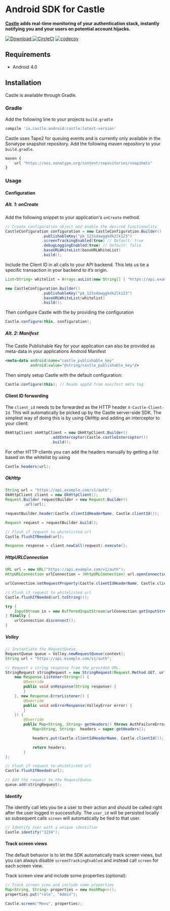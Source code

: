 # Android SDK for Castle

**[Castle](https://castle.io) adds real-time monitoring of your authentication stack, instantly notifying you and your users on potential account hijacks.**

[![Download](https://api.bintray.com/packages/castleintelligence/castle-android/castle/images/download.svg) ](https://bintray.com/castleintelligence/castle-android/castle/_latestVersion)
[![CircleCI](https://circleci.com/gh/castle/castle-android/tree/master.svg?style=svg)](https://circleci.com/gh/castle/castle-android/tree/master)
[![codecov](https://codecov.io/gh/castle/castle-android/branch/master/graph/badge.svg)](https://codecov.io/gh/castle/castle-android)

## Requirements

- Android 4.0

## Installation

Castle is available through Gradle.

### Gradle

Add the following line to your projects `build.gradle`

```ruby
compile 'io.castle.android:castle:latest-version'
```

Castle uses Tape2 for queuing events and is currently only available in the Sonatype snapshot repository. Add the following maven repository to your `build.gradle`.

```ruby
maven {
	url "https://oss.sonatype.org/content/repositories/snapshots"
}
```

### Usage

#### Configuration

##### Alt. 1: onCreate

Add the following snippet to your application's `onCreate` method.

```java
// Create configuration object and enable the desired functionality
CastleConfiguration configuration = new CastleConfiguration.Builder()
                .publishableKey("pk_123sdawggkdk2lk123")
                .screenTrackingEnabled(true) // Default: true
                .debugLoggingEnabled(true) // Default: false
                .baseURLWhiteList(baseURLWhiteList)
                .build();
```

Include the Client ID in all calls to your API backend. This lets us tie a specific transaction in your backend to it’s origin.

```java
List<String> whitelist = Arrays.asList(new String[] { "https://api.example.com/" });

new CastleConfiguration.Builder()
                .publishableKey("pk_123sdawggkdk2lk123")
                .baseURLWhiteList(whitelist)
                .build();
```

Then configure Castle with the by providing the configuration

```java
Castle.configure(this, configuration);
```

##### Alt. 2: Manifest

The Castle Publishable Key for your application can also be provided as meta-data in your applications Android Manifest

```xml
<meta-data android:name="castle_publishable_key"
           android:value="@string/castle_publishable_key"/>
```

Then simply setup Castle with the default configuration:

```java
Castle.configure(this); // Reads appId from manifest meta tag
```

#### Client ID forwarding

The `client_id` needs to be forwarded as the HTTP header `X-Castle-Client-Id`. This will automatically be picked up by the Castle server-side SDK. The simplest way of doing this is by using OkHttp and adding an interceptor to your client:

```java
OkHttpClient okHttpClient = new OkHttpClient.Builder()
                    .addInterceptor(Castle.castleInterceptor())
                    .build();
```

For other HTTP clients you can add the headers manually by getting a list based on the whitelist by using

```java
Castle.headers(url);
```

##### OkHttp

```java
String url = "https://api.example.com/v1/auth";
OkHttpClient client = new OkHttpClient();
Request.Builder requestBuilder = new Request.Builder()
		.url(url);

requestBuilder.header(Castle.clientIdHeaderName, Castle.clientId());

Request request = requestBuilder.build();

// Flush if request to whitelisted url
Castle.flushIfNeeded(url);

Response response = client.newCall(request).execute();
```

##### HttpURLConnection

```java
URL url = new URL("https://api.example.com/v1/auth");
HttpURLConnection urlConnection = (HttpURLConnection) url.openConnection();

urlConnection.setRequestProperty(Castle.clientIdHeaderName, Castle.clientId());

// Flush if request to whitelisted url
Castle.flushIfNeeded(url.toString());

try {
	InputStream in = new BufferedInputStream(urlConnection.getInputStream());
} finally {
	urlConnection.disconnect();
}
```

##### Volley

```java
// Instantiate the RequestQueue.
RequestQueue queue = Volley.newRequestQueue(context);
String url = "https://api.example.com/v1/auth";

// Request a string response from the provided URL.
StringRequest stringRequest = new StringRequest(Request.Method.GET, url,
	new Response.Listener<String>() {
		@Override
    	public void onResponse(String response) {
       	}
    }, new Response.ErrorListener() {
    	@Override
     	public void onErrorResponse(VolleyError error) {
    	}
	}) {
    	@Override
    	public Map<String, String> getHeaders() throws AuthFailureError {
	   		Map<String, String>  headers = super.getHeaders();

			headers.put(Castle.clientIdHeaderName, Castle.clientId());

			return headers;
		}
};

// Flush if request to whitelisted url
Castle.flushIfNeeded(url);

// Add the request to the RequestQueue.
queue.add(stringRequest);
```
#### Identify

The identify call lets you tie a user to their action and should be called right after the user logged in successfully. The `user_id` will be persisted locally so subsequent calls `screen` will automatically be tied to that user.

```java
// Identify user with a unique identifier
Castle.identify("1234");
```

#### Track screen views

The default behavior is to let the SDK automatically track screen views, but you can always disable `screenTrackingEnabled` and instead call `screen` for each screen view.

Track screen view and include some properties (optional):

```java
// Track screen view and include some properties
Map<String, String> properties = new HashMap<>();
properties.put("role", "Admin");

Castle.screen("Menu", properties);
```
